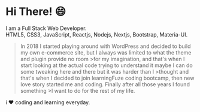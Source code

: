 # Hi There! :smile:
I am a Full Stack Web Developer.<br>
HTML5, CSS3, JavaScript, Reactjs, Nodejs, Nextjs, Bootstrap, Materia-UI.<br>
>In 2018 I started playing around with WordPress and decided to build my own e-commerce site, but I always was limited to what the theme and plugin provide no room >for my imagination, and that's when I start looking at the actual code trying to understand it maybe I can do some tweaking here and there but it was harder than I >thought and that's when I decided to  join learningFuze coding bootcamp, then new love story started me and coding. Finally after all those years I found something >I want to do for the rest of my life.<br>

i :heart: coding and learning everyday.

<!--
**malmossa/malmossa** is a ✨ _special_ ✨ repository because its `README.md` (this file) appears on your GitHub profile.

Here are some ideas to get you started:

- 🔭 I’m currently working on ...
- 🌱 I’m currently learning ...
- 👯 I’m looking to collaborate on ...
- 🤔 I’m looking for help with ...
- 💬 Ask me about ...
- 📫 How to reach me: ...
- 😄 Pronouns: ...
- ⚡ Fun fact: ...
-->

